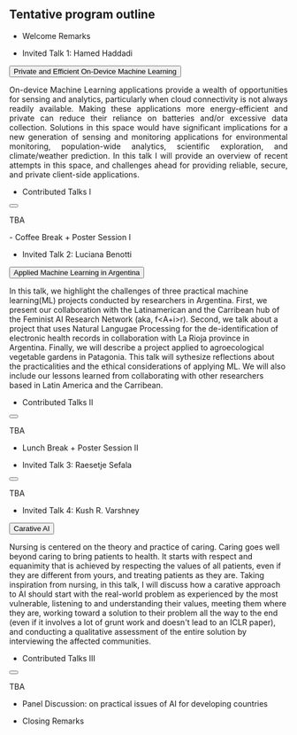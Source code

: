 
## Tentative program outline

- Welcome Remarks

- Invited Talk 1: Hamed Haddadi
<div>
<button type="button" class="collapsible">Private and Efficient On-Device Machine Learning</button>
<div class="content">
  <p align='justify'>On-device Machine Learning applications provide a wealth of opportunities for sensing and analytics, particularly when cloud connectivity is not always readily available. Making these applications more energy-efficient and private can reduce their reliance on batteries and/or excessive data collection. Solutions in this space would have significant implications for a new generation of sensing and monitoring applications for environmental monitoring, population-wide analytics, scientific exploration, and climate/weather prediction. In this talk I will provide an overview of recent attempts in this space, and challenges ahead for providing reliable, secure, and private client-side applications.</p>
</div>
</div>

- Contributed Talks I
<div>
<button type="button" class="collapsible"></button>
<div class="content">
  <p align='justify'>TBA</p>
</div>
</div>
- Coffee Break + Poster Session I

- Invited Talk 2: Luciana Benotti
<div>
<button type="button" class="collapsible">Applied Machine Learning in Argentina</button>
<div class="content">
  <p>In this talk, we highlight the challenges of three practical machine learning(ML) projects conducted by researchers in Argentina. First, we present our collaboration with the Latinamerican and the Carribean hub of the Feminist AI Research Network (aka, f&lt;A+i&gt;r). Second, we talk about a project that uses Natural Langugae Processing for the de-identification of electronic health records in collaboration with La Rioja province in Argentina. Finally, we will describe a project applied to agroecological vegetable gardens in Patagonia. This talk will sythesize reflections about the practicalities and the ethical considerations of applying ML. We will also include our lessons learned from collaborating with other researchers based in Latin America and the Carribean.</p>
</div>
</div>

- Contributed Talks II
<div>
<button type="button" class="collapsible"></button>
<div class="content">
  <p align='justify'>TBA</p>
</div>
</div>

- Lunch Break + Poster Session II

- Invited Talk 3: Raesetje Sefala
<div>
<button type="button" class="collapsible"></button>
<div class="content">
  <p>TBA</p>
</div>
</div>

- Invited Talk 4: Kush R. Varshney
<div>
<button type="button" class="collapsible">Carative AI</button>
<div class="content">
  <p>Nursing is centered on the theory and practice of caring. Caring goes well beyond caring to bring patients to health. It starts with respect and equanimity that is achieved by respecting the values of all patients, even if they are different from yours, and treating patients as they are. Taking inspiration from nursing, in this talk, I will discuss how a carative approach to AI should start with the real-world problem as experienced by the most vulnerable, listening to and understanding their values, meeting them where they are, working toward a solution to their problem all the way to the end (even if it involves a lot of grunt work and doesn't lead to an ICLR paper), and conducting a qualitative assessment of the entire solution by interviewing the affected communities. </p>
</div>
</div>

- Contributed Talks III
<div>
<button type="button" class="collapsible"></button>
<div class="content">
  <p>TBA</p>
</div>
</div>


- Panel Discussion: on practical issues of AI for developing countries

- Closing Remarks


<script>
var coll = document.getElementsByClassName("collapsible");
var i;

for (i = 0; i < coll.length; i++) {
  coll[i].addEventListener("click", function() {
    this.classList.toggle("active");
    var content = this.nextElementSibling;
    if (content.style.display === "block") {
      content.style.display = "none";
    } else {
      content.style.display = "block";
    }
  });
}
</script>
